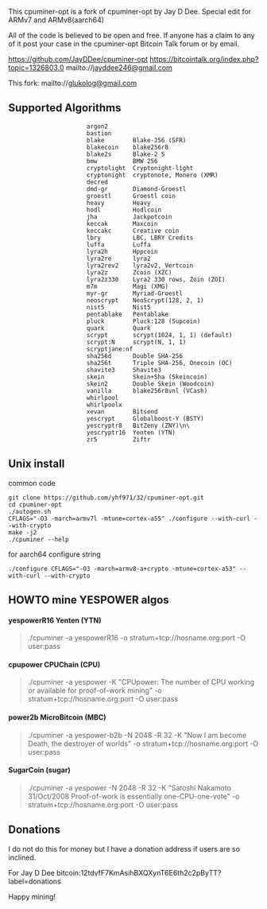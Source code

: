 This cpuminer-opt is a fork of cpuminer-opt by Jay D Dee.
Special edit for ARMv7 and ARMv8(aarch64)

All of the code is believed to be open and free. If anyone has a
claim to any of it post your case in the cpuminer-opt Bitcoin Talk forum
or by email.

https://github.com/JayDDee/cpuminer-opt
https://bitcointalk.org/index.php?topic=1326803.0
mailto://jayddee246@gmail.com

This fork:
mailto://glukolog@gmail.com

Supported Algorithms
--------------------

                          argon2
                          bastion
                          blake        Blake-256 (SFR)
                          blakecoin    blake256r8
                          blake2s      Blake-2 S
                          bmw          BMW 256
                          cryptolight  Cryptonight-light
                          cryptonight  cryptonote, Monero (XMR)
                          decred
                          dmd-gr       Diamond-Groestl
                          groestl      Groestl coin
                          heavy        Heavy
                          hodl         Hodlcoin
                          jha          Jackpotcoin
                          keccak       Maxcoin
                          keccakc      Creative coin
                          lbry         LBC, LBRY Credits
                          luffa        Luffa
                          lyra2h       Hppcoin
                          lyra2re      lyra2
                          lyra2rev2    lyra2v2, Vertcoin
                          lyra2z       Zcoin (XZC)
                          lyra2z330    Lyra2 330 rows, Zoin (ZOI)
                          m7m          Magi (XMG)
                          myr-gr       Myriad-Groestl
                          neoscrypt    NeoScrypt(128, 2, 1)
                          nist5        Nist5
                          pentablake   Pentablake
                          pluck        Pluck:128 (Supcoin)
                          quark        Quark
                          scrypt       scrypt(1024, 1, 1) (default)
                          scrypt:N     scrypt(N, 1, 1)
                          scryptjane:nf
                          sha256d      Double SHA-256
                          sha256t      Triple SHA-256, Onecoin (OC)
                          shavite3     Shavite3
                          skein        Skein+Sha (Skeincoin)
                          skein2       Double Skein (Woodcoin)
                          vanilla      blake256r8vnl (VCash)
                          whirlpool
                          whirlpoolx
                          xevan        Bitsend
                          yescrypt     Globalboost-Y (BSTY)
                          yescryptr8   BitZeny (ZNY)\n\
                          yescryptr16  Yenten (YTN)
                          zr5          Ziftr

Unix install
------------
common code
```
git clone https://github.com/yhf971/32/cpuminer-opt.git
cd cpuminer-opt
./autogen.sh
CFLAGS="-O3 -march=armv7l -mtune=cortex-a55" ./configure --with-curl --with-crypto
make -j2
./cpuminer --help
```
for aarch64 configure string
```
./configure CFLAGS="-O3 -march=armv8-a+crypto -mtune=cortex-a53" --with-curl --with-crypto
```

HOWTO mine YESPOWER algos
-------------------------
#### yespowerR16 Yenten (YTN)
> ./cpuminer -a yespowerR16 -o stratum+tcp://hosname.org:port -O user:pass
#### cpupower CPUChain (CPU)
> ./cpuminer -a yespower -K "CPUpower: The number of CPU working or available for proof-of-work mining" -o stratum+tcp://hosname.org:port -O user:pass
#### power2b MicroBitcoin (MBC)
> ./cpuminer -a yespower-b2b -N 2048 -R 32 -K "Now I am become Death, the destroyer of worlds" -o stratum+tcp://hosname.org:port -O user:pass
#### SugarCoin (sugar)
> ./cpuminer -a yespower -N 2048 -R 32 -K "Satoshi Nakamoto 31/Oct/2008 Proof-of-work is essentially one-CPU-one-vote" -o stratum+tcp://hosname.org:port -O user:pass

Donations
---------

I do not do this for money but I have a donation address if users
are so inclined.

For Jay D Dee bitcoin:12tdvfF7KmAsihBXQXynT6E6th2c2pByTT?label=donations

Happy mining!

